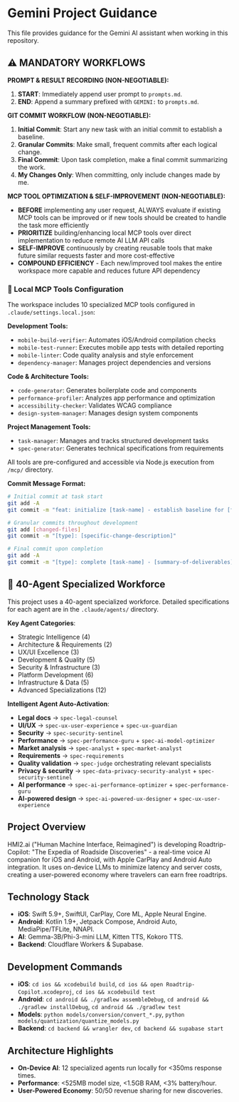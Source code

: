 # Gemini Project Guidance

This file provides guidance for the Gemini AI assistant when working in this repository.

## ⚠️ MANDATORY WORKFLOWS

**PROMPT & RESULT RECORDING (NON-NEGOTIABLE):**
1.  **START**: Immediately append user prompt to `prompts.md`.
2.  **END**: Append a summary prefixed with `GEMINI:` to `prompts.md`.

**GIT COMMIT WORKFLOW (NON-NEGOTIABLE):**
1.  **Initial Commit**: Start any new task with an initial commit to establish a baseline.
2.  **Granular Commits**: Make small, frequent commits after each logical change.
3.  **Final Commit**: Upon task completion, make a final commit summarizing the work.
4.  **My Changes Only**: When committing, only include changes made by me.

**MCP TOOL OPTIMIZATION & SELF-IMPROVEMENT (NON-NEGOTIABLE):**
-   **BEFORE** implementing any user request, ALWAYS evaluate if existing MCP tools can be improved or if new tools should be created to handle the task more efficiently
-   **PRIORITIZE** building/enhancing local MCP tools over direct implementation to reduce remote AI LLM API calls
-   **SELF-IMPROVE** continuously by creating reusable tools that make future similar requests faster and more cost-effective
-   **COMPOUND EFFICIENCY** - Each new/improved tool makes the entire workspace more capable and reduces future API dependency

### 🔧 Local MCP Tools Configuration

The workspace includes 10 specialized MCP tools configured in `.claude/settings.local.json`:

**Development Tools:**
- `mobile-build-verifier`: Automates iOS/Android compilation checks
- `mobile-test-runner`: Executes mobile app tests with detailed reporting
- `mobile-linter`: Code quality analysis and style enforcement
- `dependency-manager`: Manages project dependencies and versions

**Code & Architecture Tools:**
- `code-generator`: Generates boilerplate code and components
- `performance-profiler`: Analyzes app performance and optimization
- `accessibility-checker`: Validates WCAG compliance
- `design-system-manager`: Manages design system components

**Project Management Tools:**
- `task-manager`: Manages and tracks structured development tasks
- `spec-generator`: Generates technical specifications from requirements

All tools are pre-configured and accessible via Node.js execution from `/mcp/` directory.

**Commit Message Format:**
```bash
# Initial commit at task start
git add -A
git commit -m "feat: initialize [task-name] - establish baseline for [feature-description]"

# Granular commits throughout development
git add [changed-files]
git commit -m "[type]: [specific-change-description]"

# Final commit upon completion
git add -A
git commit -m "[type]: complete [task-name] - [summary-of-deliverables]"
```

## 🤖 40-Agent Specialized Workforce

This project uses a 40-agent specialized workforce. Detailed specifications for each agent are in the `.claude/agents/` directory.

**Key Agent Categories**:
- Strategic Intelligence (4)
- Architecture & Requirements (2)
- UX/UI Excellence (3)
- Development & Quality (5)
- Security & Infrastructure (3)
- Platform Development (6)
- Infrastructure & Data (5)
- Advanced Specializations (12)

**Intelligent Agent Auto-Activation**:
- **Legal docs** → `spec-legal-counsel`
- **UI/UX** → `spec-ux-user-experience` + `spec-ux-guardian`
- **Security** → `spec-security-sentinel`
- **Performance** → `spec-performance-guru` + `spec-ai-model-optimizer`
- **Market analysis** → `spec-analyst` + `spec-market-analyst`
- **Requirements** → `spec-requirements`
- **Quality validation** → `spec-judge` orchestrating relevant specialists
- **Privacy & security** → `spec-data-privacy-security-analyst` + `spec-security-sentinel`
- **AI performance** → `spec-ai-performance-optimizer` + `spec-performance-guru`
- **AI-powered design** → `spec-ai-powered-ux-designer` + `spec-ux-user-experience`

## Project Overview

HMI2.ai ("Human Machine Interface, Reimagined") is developing Roadtrip-Copilot: "The Expedia of Roadside Discoveries" - a real-time voice AI companion for iOS and Android, with Apple CarPlay and Android Auto integration. It uses on-device LLMs to minimize latency and server costs, creating a user-powered economy where travelers can earn free roadtrips.

## Technology Stack

- **iOS**: Swift 5.9+, SwiftUI, CarPlay, Core ML, Apple Neural Engine.
- **Android**: Kotlin 1.9+, Jetpack Compose, Android Auto, MediaPipe/TFLite, NNAPI.
- **AI**: Gemma-3B/Phi-3-mini LLM, Kitten TTS, Kokoro TTS.
- **Backend**: Cloudflare Workers & Supabase.

## Development Commands

- **iOS**: `cd ios && xcodebuild build`, `cd ios && open Roadtrip-Copilot.xcodeproj`, `cd ios && xcodebuild test`
- **Android**: `cd android && ./gradlew assembleDebug`, `cd android && ./gradlew installDebug`, `cd android && ./gradlew test`
- **Models**: `python models/conversion/convert_*.py`, `python models/quantization/quantize_models.py`
- **Backend**: `cd backend && wrangler dev`, `cd backend && supabase start`

## Architecture Highlights

- **On-Device AI**: 12 specialized agents run locally for <350ms response times.
- **Performance**: <525MB model size, <1.5GB RAM, <3% battery/hour.
- **User-Powered Economy**: 50/50 revenue sharing for new discoveries.